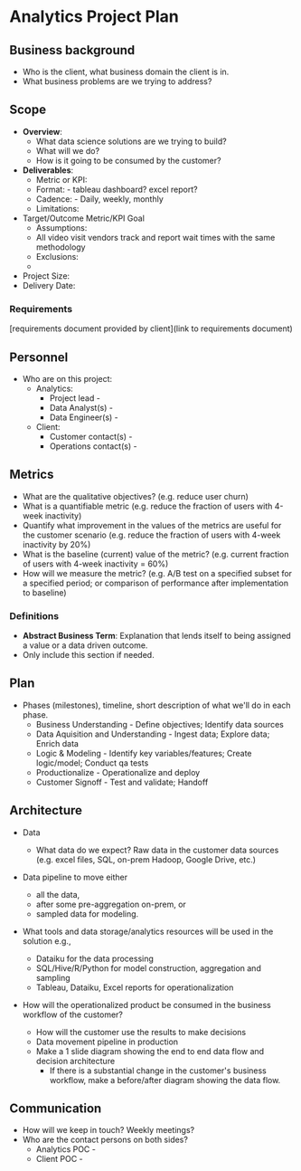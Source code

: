 # Analytics Project Plan

## Business background

* Who is the client, what business domain the client is in.
* What business problems are we trying to address?

## Scope
* **Overview**:
  * What data science solutions are we trying to build?
  * What will we do?
  * How is it going to be consumed by the customer?
* **Deliverables**:
  * Metric or KPI:
  * Format: - tableau dashboard? excel report?
  * Cadence: - Daily, weekly, monthly
  * Limitations: 
* Target/Outcome
Metric/KPI Goal
  * Assumptions:
  * All video visit vendors track and report wait times with the same methodology
  * Exclusions:
  * 
* Project Size:
* Delivery Date:

### Requirements 
[requirements document provided by client](link to requirements document)

## Personnel
* Who are on this project:
	* Analytics:
		* Project lead -  
		* Data Analyst(s) - 
		* Data Engineer(s) - 
	* Client:
		* Customer contact(s) -
		* Operations contact(s) - 
	
## Metrics
* What are the qualitative objectives? (e.g. reduce user churn)
* What is a quantifiable metric  (e.g. reduce the fraction of users with 4-week inactivity)
* Quantify what improvement in the values of the metrics are useful for the customer scenario (e.g. reduce the  fraction of users with 4-week inactivity by 20%) 
* What is the baseline (current) value of the metric? (e.g. current fraction of users with 4-week inactivity = 60%)
* How will we measure the metric? (e.g. A/B test on a specified subset for a specified period; or comparison of performance after implementation to baseline)

### Definitions
* **Abstract Business Term**: Explanation that lends itself to being assigned a value or a data driven outcome.
* Only include this section if needed.

## Plan
* Phases (milestones), timeline, short description of what we'll do in each phase.
  * Business Understanding - Define objectives; Identify data sources
  * Data Aquisition and Understanding - Ingest data; Explore data; Enrich data
  * Logic & Modeling - Identify key variables/features; Create logic/model; Conduct qa tests
  * Productionalize - Operationalize and deploy
  * Customer Signoff - Test and validate; Handoff

## Architecture
* Data
  * What data do we expect? Raw data in the customer data sources (e.g. excel files, SQL, on-prem Hadoop, Google Drive, etc.)
* Data pipeline to move either
  * all the data, 
  * after some pre-aggregation on-prem, or
  * sampled data for modeling.

* What tools and data storage/analytics resources will be used in the solution e.g.,
  * Dataiku for the data processing
  * SQL/Hive/R/Python for model construction, aggregation and sampling
  * Tableau, Dataiku, Excel reports for operationalization
* How will the operationalized product be consumed in the business workflow of the customer?
  * How will the customer use the results to make decisions
  * Data movement pipeline in production
  * Make a 1 slide diagram showing the end to end data flow and decision architecture
    * If there is a substantial change in the customer's business workflow, make a before/after diagram showing the data flow.

## Communication
* How will we keep in touch? Weekly meetings?
* Who are the contact persons on both sides?
  * Analytics POC - 
  * Client POC - 
